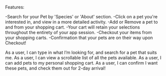 Features:

-Search for your Pet by 'Species' or 'About' section.
-Click on a pet you're interested in, and view in a more detailed activity.
-Add or Remove a pet to and from your shopping cart.
-Your cart will retain your selections throughout the entirety of your app session.
-Checkout your items from your shopping carts.
-Confirmation that your pets are on their way upon Checkout!

As a user, I can type in what I’m looking for, and search for a pet that suits me.
As a user, I can view a scrollable list of all the pets available.
As a user, I can add pets to my personal shopping cart.
As a user, I can confirm I want these pets, and check them out for 2-day arrival!


